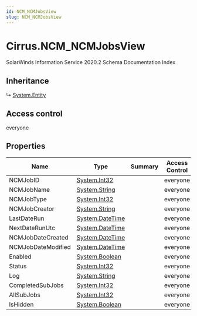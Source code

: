 ```yaml
---
id: NCM_NCMJobsView
slug: NCM_NCMJobsView
---
```


# Cirrus.NCM_NCMJobsView

SolarWinds Information Service 2020.2 Schema Documentation Index

## Inheritance

↳ [System.Entity](./../System/Entity)

## Access control

everyone

## Properties

| Name | Type | Summary | Access Control |
| ------ | ------ | ------ | ------ |
| NCMJobID | [System.Int32](https://docs.microsoft.com/en-us/dotnet/api/system.int32) |  | everyone |
| NCMJobName | [System.String](https://docs.microsoft.com/en-us/dotnet/api/system.string) |  | everyone |
| NCMJobType | [System.Int32](https://docs.microsoft.com/en-us/dotnet/api/system.int32) |  | everyone |
| NCMJobCreator | [System.String](https://docs.microsoft.com/en-us/dotnet/api/system.string) |  | everyone |
| LastDateRun | [System.DateTime](https://docs.microsoft.com/en-us/dotnet/api/system.datetime) |  | everyone |
| NextDateRunUtc | [System.DateTime](https://docs.microsoft.com/en-us/dotnet/api/system.datetime) |  | everyone |
| NCMJobDateCreated | [System.DateTime](https://docs.microsoft.com/en-us/dotnet/api/system.datetime) |  | everyone |
| NCMJobDateModified | [System.DateTime](https://docs.microsoft.com/en-us/dotnet/api/system.datetime) |  | everyone |
| Enabled | [System.Boolean](https://docs.microsoft.com/en-us/dotnet/api/system.boolean) |  | everyone |
| Status | [System.Int32](https://docs.microsoft.com/en-us/dotnet/api/system.int32) |  | everyone |
| Log | [System.String](https://docs.microsoft.com/en-us/dotnet/api/system.string) |  | everyone |
| CompletedSubJobs | [System.Int32](https://docs.microsoft.com/en-us/dotnet/api/system.int32) |  | everyone |
| AllSubJobs | [System.Int32](https://docs.microsoft.com/en-us/dotnet/api/system.int32) |  | everyone |
| IsHidden | [System.Boolean](https://docs.microsoft.com/en-us/dotnet/api/system.boolean) |  | everyone |

